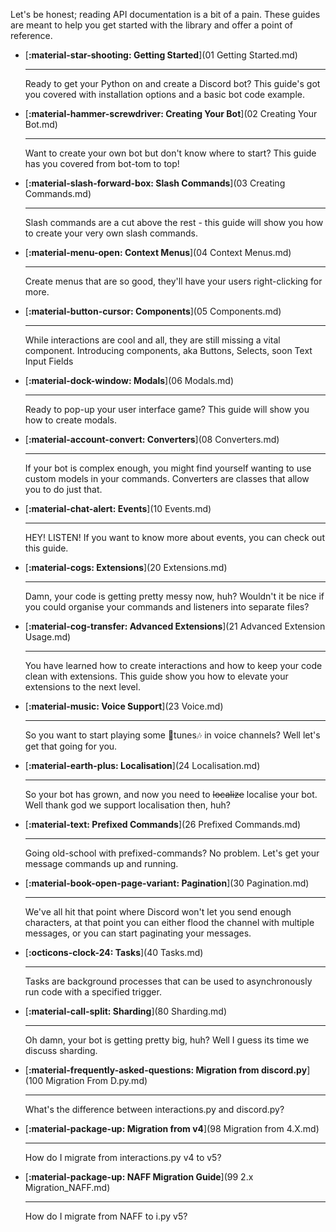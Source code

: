 Let's be honest; reading API documentation is a bit of a pain.
These guides are meant to help you get started with the library and offer a point of reference.

<div class="grid cards" markdown>

-   [__:material-star-shooting: Getting Started__](01 Getting Started.md)

    ---

    Ready to get your Python on and create a Discord bot? This guide's got you covered with installation options and a basic bot code example.

-   [__:material-hammer-screwdriver: Creating Your Bot__](02 Creating Your Bot.md)

    ---

    Want to create your own bot but don't know where to start? This guide has you covered from bot-tom to top!

-   [__:material-slash-forward-box: Slash Commands__](03 Creating Commands.md)

    ---

    Slash commands are a cut above the rest - this guide will show you how to create your very own slash commands.

-   [__:material-menu-open: Context Menus__](04 Context Menus.md)

    ---

    Create menus that are so good, they'll have your users right-clicking for more.

-   [__:material-button-cursor: Components__](05 Components.md)

    ---

    While interactions are cool and all, they are still missing a vital component. Introducing components, aka Buttons, Selects, soon Text Input Fields

-   [__:material-dock-window: Modals__](06 Modals.md)

    ---

    Ready to pop-up your user interface game? This guide will show you how to create modals.

-   [__:material-account-convert: Converters__](08 Converters.md)

    ---

    If your bot is complex enough, you might find yourself wanting to use custom models in your commands. Converters are classes that allow you to do just that.

-   [__:material-chat-alert: Events__](10 Events.md)

    ---

    HEY! LISTEN! If you want to know more about events, you can check out this guide.

-   [__:material-cogs: Extensions__](20 Extensions.md)

    ---

    Damn, your code is getting pretty messy now, huh? Wouldn't it be nice if you could organise your commands and listeners into separate files?

-   [__:material-cog-transfer: Advanced Extensions__](21 Advanced Extension Usage.md)

    ---

    You have learned how to create interactions and how to keep your code clean with extensions. This guide show you how to elevate your extensions to the next level.

-   [__:material-music: Voice Support__](23 Voice.md)

    ---

    So you want to start playing some 🎵tunes🎶 in voice channels? Well let's get that going for you.


-   [__:material-earth-plus: Localisation__](24 Localisation.md)

    ---

    So your bot has grown, and now you need to ~~localize~~ localise your bot. Well thank god we support localisation then, huh?

-   [__:material-text: Prefixed Commands__](26 Prefixed Commands.md)

    ---

    Going old-school with prefixed-commands? No problem. Let's get your message commands up and running.

-   [__:material-book-open-page-variant: Pagination__](30 Pagination.md)

    ---

    We've all hit that point where Discord won't let you send enough characters, at that point you can either flood the channel with multiple messages, or you can start paginating your messages.

-   [__:octicons-clock-24: Tasks__](40 Tasks.md)

    ---

    Tasks are background processes that can be used to asynchronously run code with a specified trigger.

-   [__:material-call-split: Sharding__](80 Sharding.md)

    ---

    Oh damn, your bot is getting pretty big, huh? Well I guess its time we discuss sharding.

-   [__:material-frequently-asked-questions: Migration from discord.py__](100 Migration From D.py.md)

    ---

    What's the difference between interactions.py and discord.py?

-   [__:material-package-up: Migration from v4__](98 Migration from 4.X.md)

    ---

    How do I migrate from interactions.py v4 to v5?

-   [__:material-package-up: NAFF Migration Guide__](99 2.x Migration_NAFF.md)

    ---

    How do I migrate from NAFF to i.py v5?

</div>
